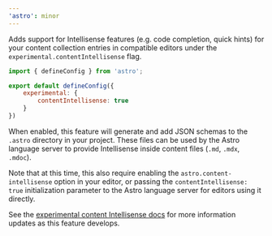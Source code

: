 ```yaml
---
'astro': minor
---
```


Adds support for Intellisense features (e.g. code completion, quick hints) for your content collection entries in compatible editors under the `experimental.contentIntellisense` flag.

```js
import { defineConfig } from 'astro';

export default defineConfig({
	experimental: {
		contentIntellisense: true
	}
})
```

When enabled, this feature will generate and add JSON schemas to the `.astro` directory in your project. These files can be used by the Astro language server to provide Intellisense inside content files (`.md`, `.mdx`, `.mdoc`).

Note that at this time, this also require enabling the `astro.content-intellisense` option in your editor, or passing the `contentIntellisense: true` initialization parameter to the Astro language server for editors using it directly.

See the [experimental content Intellisense docs](https://docs.astro.build/en/reference/configuration-reference/#experimentalcontentintellisense) for more information updates as this feature develops.
